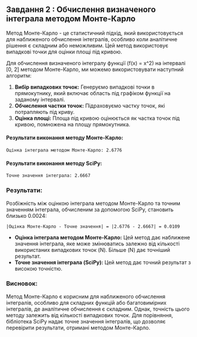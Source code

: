 ## Завдання 2 : Обчислення визначеного інтеграла методом Монте-Карло

Метод Монте-Карло - це статистичний підхід, який використовується для наближеного обчислення інтегралів, особливо коли аналітичне рішення є складним або неможливим. Цей метод використовує випадкові точки для оцінки площі під кривою.

Для обчислення визначеного інтегралу функції \(f(x) = x^2\) на інтервалі [0, 2] методом Монте-Карло, ми можемо використовувати наступний алгоритм:

1. **Вибір випадкових точок:** Генеруємо випадкові точки в прямокутнику, який включає область під графіком функції на заданому інтервалі.
2. **Обчислення частки точок:** Підраховуємо частку точок, які потрапляють під криву.
3. **Оцінка площі:** Площа під кривою оцінюється як частка точок під кривою, помножена на площу прямокутника.


#### Результати виконання методу Монте-Карло:

```
Оцінка інтеграла методом Монте-Карло: 2.6776
```

#### Результати виконання методу SciPy:

```
Точне значення інтеграла: 2.6667
```

### Результати:

Розбіжність між оцінкою інтеграла методом Монте-Карло та точним значенням інтеграла, обчисленим за допомогою SciPy, становить близько 0.0024:

```
|Оцінка Монте-Карло - Точне значення| = |2.6776 - 2.6667| = 0.0109
```

- **Оцінка інтеграла методом Монте-Карло:** Цей метод дає наближене значення інтеграла, яке може змінюватись залежно від кількості використаних випадкових точок \(N\). Більше \(N\) дає точніший результат.
- **Точне значення інтеграла (SciPy):** Цей метод дає точний результат з високою точністю.

### Висновок:

Метод Монте-Карло є корисним для наближеного обчислення інтегралів, особливо для складних функцій або багатовимірних інтегралів, де аналітичне обчислення є складним. Однак, точність цього методу залежить від кількості випадкових точок. Для порівняння, бібліотека SciPy надає точне значення інтегралів, що дозволяє перевірити результати, отримані методом Монте-Карло.
